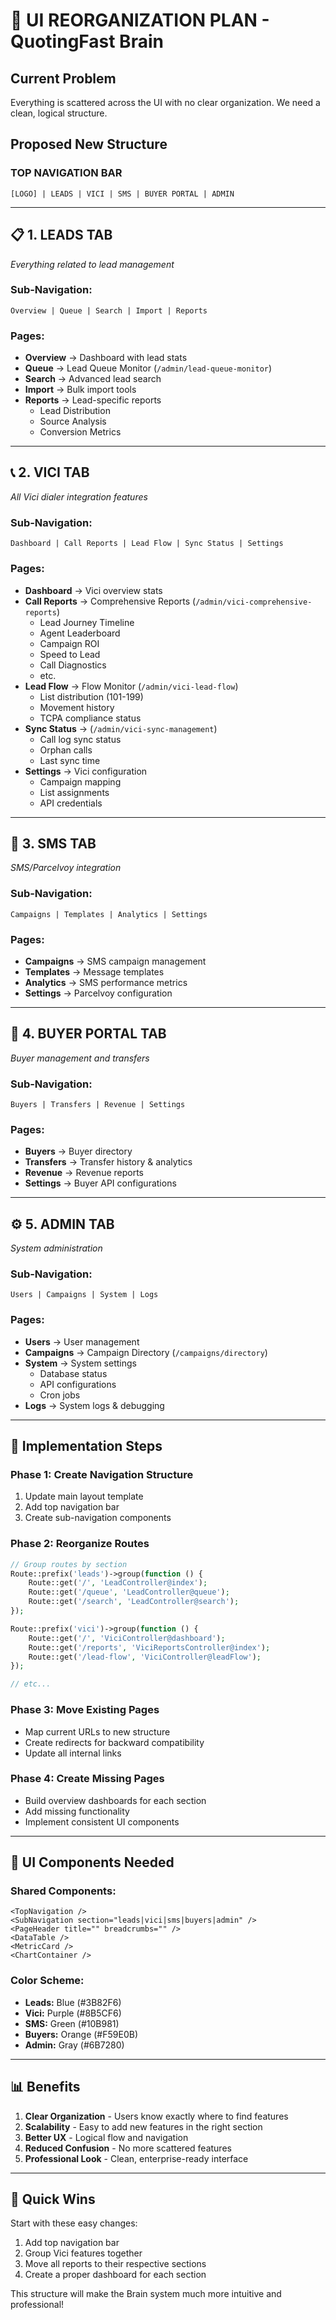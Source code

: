 # 🎨 UI REORGANIZATION PLAN - QuotingFast Brain

## Current Problem
Everything is scattered across the UI with no clear organization. We need a clean, logical structure.

## Proposed New Structure

### **TOP NAVIGATION BAR**
```
[LOGO] | LEADS | VICI | SMS | BUYER PORTAL | ADMIN
```

---

## 📋 **1. LEADS TAB**
*Everything related to lead management*

### **Sub-Navigation:**
```
Overview | Queue | Search | Import | Reports
```

### **Pages:**
- **Overview** → Dashboard with lead stats
- **Queue** → Lead Queue Monitor (`/admin/lead-queue-monitor`)
- **Search** → Advanced lead search
- **Import** → Bulk import tools
- **Reports** → Lead-specific reports
  - Lead Distribution
  - Source Analysis
  - Conversion Metrics

---

## 📞 **2. VICI TAB**
*All Vici dialer integration features*

### **Sub-Navigation:**
```
Dashboard | Call Reports | Lead Flow | Sync Status | Settings
```

### **Pages:**
- **Dashboard** → Vici overview stats
- **Call Reports** → Comprehensive Reports (`/admin/vici-comprehensive-reports`)
  - Lead Journey Timeline
  - Agent Leaderboard
  - Campaign ROI
  - Speed to Lead
  - Call Diagnostics
  - etc.
- **Lead Flow** → Flow Monitor (`/admin/vici-lead-flow`)
  - List distribution (101-199)
  - Movement history
  - TCPA compliance status
- **Sync Status** → (`/admin/vici-sync-management`)
  - Call log sync status
  - Orphan calls
  - Last sync time
- **Settings** → Vici configuration
  - Campaign mapping
  - List assignments
  - API credentials

---

## 💬 **3. SMS TAB**
*SMS/Parcelvoy integration*

### **Sub-Navigation:**
```
Campaigns | Templates | Analytics | Settings
```

### **Pages:**
- **Campaigns** → SMS campaign management
- **Templates** → Message templates
- **Analytics** → SMS performance metrics
- **Settings** → Parcelvoy configuration

---

## 🤝 **4. BUYER PORTAL TAB**
*Buyer management and transfers*

### **Sub-Navigation:**
```
Buyers | Transfers | Revenue | Settings
```

### **Pages:**
- **Buyers** → Buyer directory
- **Transfers** → Transfer history & analytics
- **Revenue** → Revenue reports
- **Settings** → Buyer API configurations

---

## ⚙️ **5. ADMIN TAB**
*System administration*

### **Sub-Navigation:**
```
Users | Campaigns | System | Logs
```

### **Pages:**
- **Users** → User management
- **Campaigns** → Campaign Directory (`/campaigns/directory`)
- **System** → System settings
  - Database status
  - API configurations
  - Cron jobs
- **Logs** → System logs & debugging

---

## 🎯 **Implementation Steps**

### **Phase 1: Create Navigation Structure**
1. Update main layout template
2. Add top navigation bar
3. Create sub-navigation components

### **Phase 2: Reorganize Routes**
```php
// Group routes by section
Route::prefix('leads')->group(function () {
    Route::get('/', 'LeadController@index');
    Route::get('/queue', 'LeadController@queue');
    Route::get('/search', 'LeadController@search');
});

Route::prefix('vici')->group(function () {
    Route::get('/', 'ViciController@dashboard');
    Route::get('/reports', 'ViciReportsController@index');
    Route::get('/lead-flow', 'ViciController@leadFlow');
});

// etc...
```

### **Phase 3: Move Existing Pages**
- Map current URLs to new structure
- Create redirects for backward compatibility
- Update all internal links

### **Phase 4: Create Missing Pages**
- Build overview dashboards for each section
- Add missing functionality
- Implement consistent UI components

---

## 🎨 **UI Components Needed**

### **Shared Components:**
```vue
<TopNavigation />
<SubNavigation section="leads|vici|sms|buyers|admin" />
<PageHeader title="" breadcrumbs="" />
<DataTable />
<MetricCard />
<ChartContainer />
```

### **Color Scheme:**
- **Leads:** Blue (#3B82F6)
- **Vici:** Purple (#8B5CF6)
- **SMS:** Green (#10B981)
- **Buyers:** Orange (#F59E0B)
- **Admin:** Gray (#6B7280)

---

## 📊 **Benefits**

1. **Clear Organization** - Users know exactly where to find features
2. **Scalability** - Easy to add new features in the right section
3. **Better UX** - Logical flow and navigation
4. **Reduced Confusion** - No more scattered features
5. **Professional Look** - Clean, enterprise-ready interface

---

## 🚀 **Quick Wins**

Start with these easy changes:
1. Add top navigation bar
2. Group Vici features together
3. Move all reports to their respective sections
4. Create a proper dashboard for each section

This structure will make the Brain system much more intuitive and professional!
